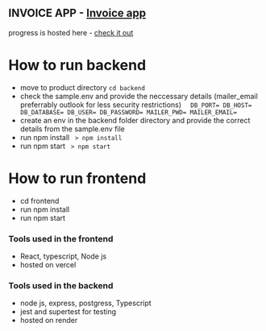 ## INVOICE APP - [Invoice app](https://invoiceapp-elitekaycy.vercel.app/)

progress is hosted here - [check it out](https://invoiceapp-elitekaycy.vercel.app/)

# How to run backend

- move to product directory
    `cd backend`
- check the sample.env and provide the neccessary details (mailer_email preferrably outlook for less security restrictions)
  `   DB_PORT=
      DB_HOST=
      DB_DATABASE=
      DB_USER=
      DB_PASSWORD=
      MAILER_PWD=
      MAILER_EMAIL=
  `
- create an env in the backend folder directory and provide the correct details from the sample.env file
- run npm install
    ` > npm install`
- run npm start
     ` > npm start`

# How to run frontend

- cd frontend
- run npm install
- run npm start

### Tools used in the frontend

- React, typescript, Node js
- hosted on vercel

### Tools used in the backend

- node js, express, postgress, Typescript
- jest and supertest for testing
- hosted on render

